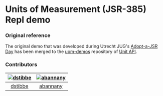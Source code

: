 # Units of Measurement (JSR-385) Repl demo

### Original reference
The original demo that was developed during Utrecht JUG's [Adopt-a-JSR Day](https://www.meetup.com/Utrecht-Java-User-Group/events/261238917/) has been merged to the [uom-demos](https://github.com/unitsofmeasurement/uom-demos/tree/master/console/repl) repository of [Unit API](https://github.com/unitsofmeasurement).

### Contributors
[<img alt="dstibbe" src="https://avatars0.githubusercontent.com/u/1119066?s=300&v=4">](https://github.com/dstibbe) |[<img alt="abannany" src="https://avatars3.githubusercontent.com/u/1986461?s=300&v=4">](https://github.com/abannany)
|:---:|:---:|
[dstibbe](https://github.com/dstibbe)| [abannany](https://github.com/abannany)|